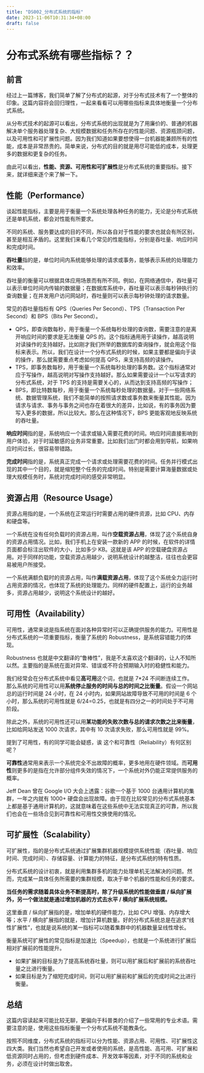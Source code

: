 ```yaml
---
title: "DS002_分布式系统的指标"
date: 2023-11-06T10:31:34+08:00
draft: false
---
```


# 分布式系统有哪些指标？？

## 前言

经过上一篇博客，我们简单了解了分布式的起源，对于分布式技术有了一个整体的印象。这篇内容将会回归理性，一起来看看可以用哪些指标来具体地衡量一个分布式系统。

从分布式技术的起源可以看出，分布式系统的出现就是为了用廉价的、普通的机器解决单个服务器处理复杂、大规模数据和任务所存在的性能问题、资源瓶颈问题，以及可用性和可扩展性问题。因为我们知道如果要想使得一台机器能兼顾所有的性能，成本是非常昂贵的。简单来说，分布式的目的就是用尽可能低的成本，处理更多的数据和更复杂的任务。

由此可以看出，**性能、资源、可用性和可扩展性**是分布式系统的重要指标。接下来，就详细来逐个来了解一下。

## 性能（Performance）

谈起性能指标，主要是用于衡量一个系统处理各种任务的能力，无论是分布式系统还是单机系统，都会对性能有所要求。

不同的系统、服务要达成的目的不同，所以各自对于性能的要求也就会有所区别，甚至是相互矛盾的。这里我们来看几个常见的性能指标，分别是吞吐量、响应时间和完成时间。

**吞吐量**指的是，单位时间内系统能够处理的请求或事务，能够表示系统的处理能力和效率。

吞吐量的衡量可以根据具体应用场景而有所不同。例如，在网络通信中，吞吐量可以表示单位时间内传输的数据量；在数据库系统中，吞吐量可以表示每秒钟执行的查询数量；在并发用户访问网站时，吞吐量则可以表示每秒钟处理的请求数量。

常见的吞吐量指标有 QPS（Queries Per Second）、TPS（Transaction Per Second）和 BPS（Bits Per Second）。

- QPS，即查询数每秒，用于衡量一个系统每秒处理的查询数，需要注意的是离开响应时间的要求是无法衡量 QPS 的。这个指标通用用于读操作，越高说明对读操作的支持越好。比如刚才我们所举的数据库的查询操作，就会用这个指标来表示。所以，我们在设计一个分布式系统的时候，如果主要都是偏向于读的操作，那么就需要重点考虑如何提高 QPS，来支持高频的读操作。
- TPS，即事务数每秒，用于衡量一个系统每秒处理的事务数。这个指标通常对应于写操作，越高说明对写操作支持越好。那么如果需要设计一个以写请求的分布式系统，对于 TPS 的支持是需要关心的，从而达到支持高频的写操作；
- BPS，即比特数每秒，用于衡量一个系统每秒处理的数据量。对于一些网络系统、数据管理系统，我们不能简单的按照请求数或事务数来衡量其性能。因为请求与请求、事务与事务之间也存在着很大的差异，比如说，有的事务因为要写入更多的数据，所以比较大。那么在这种情况下，BPS 更能客观地反映系统的吞吐量。

**响应时间**指的是，系统响应一个请求或输入需要花费的时间。响应时间直接影响到用户体验，对于时延敏感的业务非常重要。比如我们出门时都会用到导航，如果响应时间过长，很容易带错路。

**完成时间**指的是，系统真正完成一个请求或处理需要花费的时间。任务并行模式出现的其中一个目的，就是缩短整个任务的完成时间。特别是需要计算海量数据或处理大规模任务时，系统对完成时间的感受非常明显。

## 资源占用（Resource Usage）

资源占用指的是，一个系统在正常运行时需要占用的硬件资源，比如 CPU、内存和硬盘等。

一个系统在没有任何负载时的资源占用，叫作**空载资源占用**，体现了这个系统自身的资源占用情况。比如，我们手机上在安装一款新的 APP 的时候，在软件的详情页面都会标注出软件的大小，比如多少 KB。这就是该 APP 的空载硬盘资源占用。对于同样的功能，空载资源占用越少，说明系统设计的越整洁，往往也会更容易被用户所接受。

一个系统满额负载时的资源占用，叫作**满载资源占用**，体现了这个系统全力运行时占用资源的情况，也体现了系统的处理能力。同样的硬件配置上，运行的业务越多，资源占用越少，说明这个系统设计的越好。

## 可用性（Availability）

可用性，通常来说是指系统在面对各种异常时可以正确提供服务的能力。可用性是分布式系统的一项重要指标，衡量了系统的 Robustness，是系统容错能力的体现。

Robustness 也就是中文翻译的“鲁棒性”，我是不太喜欢这个翻译的，让人不知所以然。主要指的是系统在面对异常、错误或不符合预期输入时的稳健性和能力。

我们经常会在分布式系统中看见**高可用**这个词，也就是 7*24 不间断连续工作。那么系统的可用性可以用**系统停止服务的时间与总的时间之比衡量**。假设一个网站总的运行时间是 24 小时，在 24 小时内，如果网站故障导致不可用的时间是 6 个小时，那么系统的可用性就是 6/24=0.25，也就是有四分之一的时间处于不可用阶段。

除此之外，系统的可用性还可以用**某功能的失败次数与总的请求次数之比来衡量**，比如给网站发送 1000 次请求，其中有 10 次请求失败，那么可用性就是 99%。

提到了可用性，有的同学可能会疑惑，诶 这个和可靠性（Reliability）有何区别呢？

**可靠性**通常用来表示一个系统完全不出故障的概率，更多地用在硬件领域。而**可用性**则更多的是指在允许部分组件失效的情况下，一个系统对外仍能正常提供服务的概率。

Jeff Dean 曾在 Google I/O 大会上透露：谷歌一个基于 1000 台通用计算机的集群，一年之内就有 1000+ 硬盘会出现故障。由于现在比较常见的分布式系统基本上都是基于通用计算机的，这就意味着在这些系统中无法实现真正的可靠，所以我们也会在一些场合见到可靠性和可用性交换使用的情况。

## 可扩展性（Scalability）

可扩展性，指的是分布式系统通过扩展集群机器规模提供系统性能（吞吐量、响应时间、完成时间）、存储容量、计算能力的特征，是分布式系统的特有性质。

分布式系统的设计初衷，就是利用集群多机的能力处理单机无法解决的问题。然而，完成某一具体任务所需要的集群规模，取决于单个机器的性能和任务的要求。

**当任务的需求随着具体业务不断提高时，除了升级系统的性能做垂直 / 纵向扩展外，另一个做法就是通过增加机器的方式去水平 / 横向扩展系统规模。**

这里垂直 / 纵向扩展指的是，增加单机的硬件能力，比如 CPU 增强、内存增大等；水平 / 横向扩展指的就是，增加计算机数量。好的分布式系统总是在追求“线性扩展性”，也就是说系统的某一指标可以随着集群中的机器数量呈线性增长。

衡量系统可扩展性的常见指标是加速比（Speedup），也就是一个系统进行扩展后相对扩展前的性能提升。

- 如果扩展的目标是为了提高系统吞吐量，则可以用扩展后和扩展前的系统吞吐量之比进行衡量。
- 如果目标是为了缩短完成时间，则可以用扩展前和扩展后的完成时间之比进行衡量。

## 总结

这篇内容读起来可能比较无聊，更偏向于科普类的介绍了一些常用的专业术语。需要注意的是，使用这些指标衡量一个分布式系统不能教条化。

按照不同维度，分布式系统的指标可以分为性能、资源占用、可用性、可扩展性这四大类。我们当然也希望自己开发或者使用的系统，是高性能、高可用、可扩展和低资源同时占用的，但考虑到硬件成本、开发效率等因素，对于不同的系统和业务，必须在设计时做出取舍。